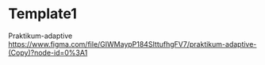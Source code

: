 # Template1
Praktikum-adaptive
https://www.figma.com/file/GIWMaypP184SIttufhgFV7/praktikum-adaptive-(Copy)?node-id=0%3A1
